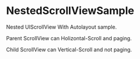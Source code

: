 NestedScrollViewSample
======================

Nested UIScrollView With Autolayout sample.

Parent ScrollView can Holizontal-Scroll and paging.

Child ScrollView can Vertical-Scroll and not paging.
